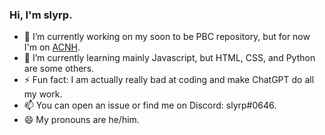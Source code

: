 ### Hi, I'm slyrp.

- 🔭 I’m currently working on my soon to be PBC repository, but for now I'm on [ACNH](https://github.com/slyrp/ACNH).
- 🌱 I’m currently learning mainly Javascript, but HTML, CSS, and Python are some others.
- ⚡ Fun fact: I am actually really bad at coding and make ChatGPT do all my work.
- 📫 You can open an issue or find me on Discord: slyrp#0646.
- 😄 My pronouns are he/him.

<!--
**slyrp/slyrp** is a ✨ _special_ ✨ repository because its `README.md` (this file) appears on your GitHub profile.

Here are some ideas to get you started:

- 🔭 I’m currently working on ...
- 🌱 I’m currently learning ...
- 👯 I’m looking to collaborate on ...
- 🤔 I’m looking for help with ...
- 💬 Ask me about ...
- 📫 How to reach me: ...
- 😄 Pronouns: ...
- ⚡ Fun fact: ...
-->
